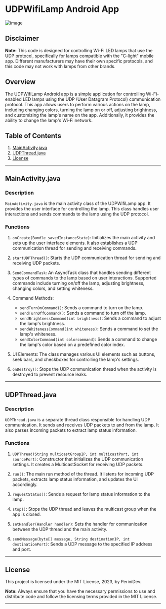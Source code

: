 # UDPWifiLamp Android App

![image](https://github.com/engperini/UDPWifiLamp/assets/117356668/74585376-f0f4-479b-970b-ccee2694abc7)

## Disclaimer

**Note:** This code is designed for controlling Wi-Fi LED lamps that use the UDP protocol, specifically for lamps compatible with the "C-light" mobile app. Different manufacturers may have their own specific protocols, and this code may not work with lamps from other brands.

## Overview

The UDPWifiLamp Android app is a simple application for controlling Wi-Fi-enabled LED lamps using the UDP (User Datagram Protocol) communication protocol. This app allows users to perform various actions on the lamp, including changing colors, turning the lamp on or off, adjusting brightness, and customizing the lamp's name on the app. Additionally, it provides the ability to change the lamp's Wi-Fi network.

## Table of Contents

1. [MainActivity.java](#mainactivityjava)
2. [UDPThread.java](#udpthreadjava)
3. [License](#license)

---

## MainActivity.java

### Description

`MainActivity.java` is the main activity class of the UDPWifiLamp app. It provides the user interface for controlling the lamp. This class handles user interactions and sends commands to the lamp using the UDP protocol.

### Functions

1. `onCreate(Bundle savedInstanceState)`: Initializes the main activity and sets up the user interface elements. It also establishes a UDP communication thread for sending and receiving commands.

2. `startUDPThread()`: Starts the UDP communication thread for sending and receiving UDP packets.

3. `SendCommandTask`: An AsyncTask class that handles sending different types of commands to the lamp based on user interactions. Supported commands include turning on/off the lamp, adjusting brightness, changing colors, and setting whiteness.

4. Command Methods:
   - `sendTurnOnCommand()`: Sends a command to turn on the lamp.
   - `sendTurnOffCommand()`: Sends a command to turn off the lamp.
   - `sendBrightnessCommand(int brightness)`: Sends a command to adjust the lamp's brightness.
   - `sendWhitenessCommand(int whiteness)`: Sends a command to set the lamp's whiteness.
   - `sendColorCommand(int colorcommand)`: Sends a command to change the lamp's color based on a predefined color index.

5. UI Elements: The class manages various UI elements such as buttons, seek bars, and checkboxes for controlling the lamp's settings.

6. `onDestroy()`: Stops the UDP communication thread when the activity is destroyed to prevent resource leaks.

---

## UDPThread.java

### Description

`UDPThread.java` is a separate thread class responsible for handling UDP communication. It sends and receives UDP packets to and from the lamp. It also parses incoming packets to extract lamp status information.

### Functions

1. `UDPThread(String multicastGroupIP, int multicastPort, int sourcePort)`: Constructor that initializes the UDP communication settings. It creates a MulticastSocket for receiving UDP packets.

2. `run()`: The main run method of the thread. It listens for incoming UDP packets, extracts lamp status information, and updates the UI accordingly.

3. `requestStatus()`: Sends a request for lamp status information to the lamp.

4. `stop()`: Stops the UDP thread and leaves the multicast group when the app is closed.

5. `setHandler(Handler handler)`: Sets the handler for communication between the UDP thread and the main activity.

6. `sendMessage(byte[] message, String destinationIP, int destinationPort)`: Sends a UDP message to the specified IP address and port.

---

## License

This project is licensed under the MIT License, 2023, by PeriniDev.

**Note:** Always ensure that you have the necessary permissions to use and distribute code and follow the licensing terms provided in the MIT License.

---


